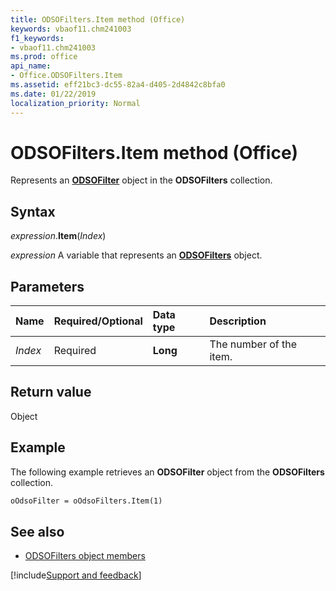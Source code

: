 ```yaml
---
title: ODSOFilters.Item method (Office)
keywords: vbaof11.chm241003
f1_keywords:
- vbaof11.chm241003
ms.prod: office
api_name:
- Office.ODSOFilters.Item
ms.assetid: eff21bc3-dc55-82a4-d405-2d4842c8bfa0
ms.date: 01/22/2019
localization_priority: Normal
---
```



# ODSOFilters.Item method (Office)

Represents an **[ODSOFilter](Office.ODSOFilter.md)** object in the **ODSOFilters** collection.


## Syntax

_expression_.**Item**(_Index_)

_expression_ A variable that represents an **[ODSOFilters](Office.ODSOFilters.md)** object.


## Parameters

|Name|Required/Optional|Data type|Description|
|:-----|:-----|:-----|:-----|
| _Index_|Required|**Long**|The number of the item.|

## Return value

Object


## Example

The following example retrieves an **ODSOFilter** object from the **ODSOFilters** collection.


```vb
oOdsoFilter = oOdsoFilters.Item(1)
```


## See also

- [ODSOFilters object members](overview/library-reference/odsofilters-members-office.md)



[!include[Support and feedback](~/includes/feedback-boilerplate.md)]